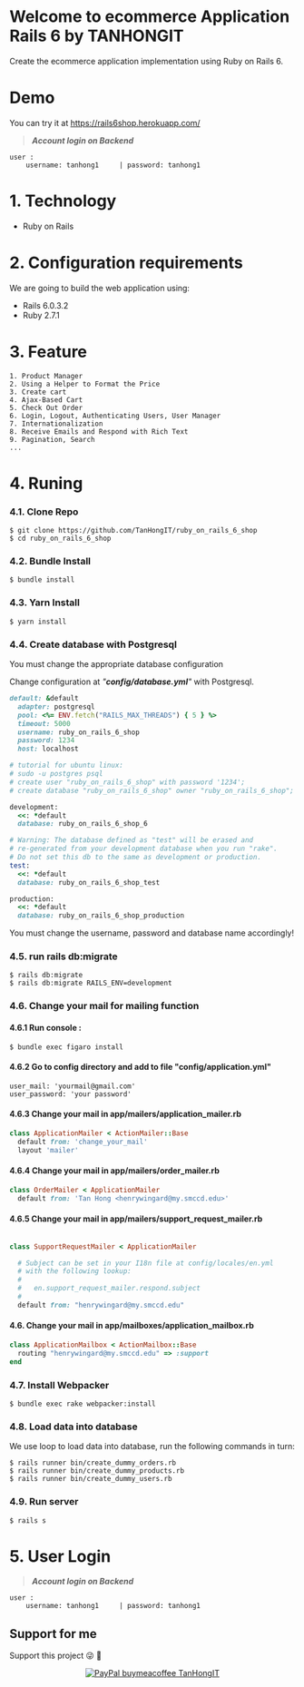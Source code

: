 # Welcome to ecommerce Application Rails 6 by TANHONGIT
Create the ecommerce application implementation using Ruby on Rails 6.

# Demo

You can try it at https://rails6shop.herokuapp.com/

> **_Account login on Backend_**

```
user :
    username: tanhong1     | password: tanhong1
```

# 1. Technology
- Ruby on Rails

# 2. Configuration requirements
We are going to build the web application using:
- Rails 6.0.3.2
- Ruby 2.7.1

# 3. Feature
```
1. Product Manager
2. Using a Helper to Format the Price
3. Create cart 
4. Ajax-Based Cart
5. Check Out Order 
6. Login, Logout, Authenticating Users, User Manager 
7. Internationalization
8. Receive Emails and Respond with Rich Text
9. Pagination, Search
...
```

# 4. Runing

### 4.1. Clone Repo

```
$ git clone https://github.com/TanHongIT/ruby_on_rails_6_shop
$ cd ruby_on_rails_6_shop
```

### 4.2. Bundle Install 

```
$ bundle install
```

### 4.3. Yarn Install 

```
$ yarn install
```

### 4.4. Create database with Postgresql

You must change the appropriate database configuration

Change configuration at _"**config/database.yml**"_ with Postgresql.

```ruby
default: &default
  adapter: postgresql
  pool: <%= ENV.fetch("RAILS_MAX_THREADS") { 5 } %>
  timeout: 5000
  username: ruby_on_rails_6_shop
  password: 1234
  host: localhost

# tutorial for ubuntu linux:
# sudo -u postgres psql
# create user "ruby_on_rails_6_shop" with password '1234';  
# create database "ruby_on_rails_6_shop" owner "ruby_on_rails_6_shop"; 

development:
  <<: *default
  database: ruby_on_rails_6_shop_6

# Warning: The database defined as "test" will be erased and
# re-generated from your development database when you run "rake".
# Do not set this db to the same as development or production.
test:
  <<: *default
  database: ruby_on_rails_6_shop_test

production:
  <<: *default
  database: ruby_on_rails_6_shop_production
```

You must change the username, password and database name accordingly!

### 4.5. run rails db:migrate

```
$ rails db:migrate
$ rails db:migrate RAILS_ENV=development
```


### 4.6. Change your mail for mailing function

#### 4.6.1 Run console :

```
$ bundle exec figaro install
```

#### 4.6.2 Go to config directory and add to file "**config/application.yml**"

```
user_mail: 'yourmail@gmail.com'
user_password: 'your password'
```

#### 4.6.3 Change your mail in **app/mailers/application_mailer.rb**

```ruby
class ApplicationMailer < ActionMailer::Base
  default from: 'change_your_mail'
  layout 'mailer'
```

#### 4.6.4 Change your mail in **app/mailers/order_mailer.rb**

```ruby
class OrderMailer < ApplicationMailer
  default from: 'Tan Hong <henrywingard@my.smccd.edu>'
```

#### 4.6.5 Change your mail in **app/mailers/support_request_mailer.rb**

```ruby
 
class SupportRequestMailer < ApplicationMailer

  # Subject can be set in your I18n file at config/locales/en.yml
  # with the following lookup:
  #
  #   en.support_request_mailer.respond.subject
  #
  default from: "henrywingard@my.smccd.edu"
```

#### 4.6. Change your mail in **app/mailboxes/application_mailbox.rb**

```ruby
class ApplicationMailbox < ActionMailbox::Base
  routing "henrywingard@my.smccd.edu" => :support
end
```

### 4.7. Install Webpacker 

```
$ bundle exec rake webpacker:install
```

### 4.8. Load data into database

We use loop to load data into database, run the following commands in turn:

```
$ rails runner bin/create_dummy_orders.rb
$ rails runner bin/create_dummy_products.rb
$ rails runner bin/create_dummy_users.rb
```

### 4.9. Run server 

```
$ rails s
```

# 5. User Login

> **_Account login on Backend_**

```
user :
    username: tanhong1     | password: tanhong1
```

## Support for me
Support this project :stuck_out_tongue_winking_eye: :pray:
<p align="center">
    <a href="https://www.paypal.me/tanhongit" target="_blank"><img src="https://img.shields.io/badge/Donate-PayPal-green.svg" data-origin="https://img.shields.io/badge/Donate-PayPal-green.svg" alt="PayPal buymeacoffee TanHongIT"></a>
</p>
